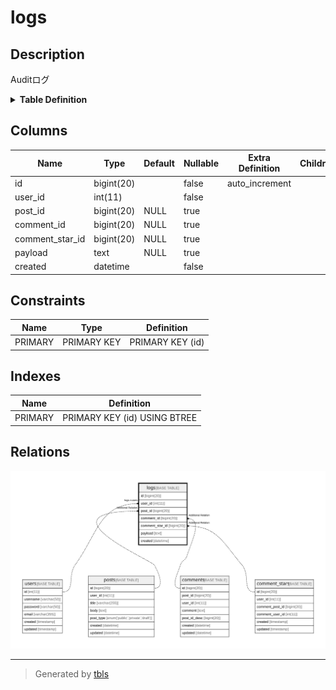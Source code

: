 # logs

## Description

Auditログ

<details>
<summary><strong>Table Definition</strong></summary>

```sql
CREATE TABLE `logs` (
  `id` bigint(20) NOT NULL AUTO_INCREMENT,
  `user_id` int(11) NOT NULL,
  `post_id` bigint(20) DEFAULT NULL,
  `comment_id` bigint(20) DEFAULT NULL,
  `comment_star_id` bigint(20) DEFAULT NULL,
  `payload` text DEFAULT NULL,
  `created` datetime NOT NULL,
  PRIMARY KEY (`id`)
) ENGINE=InnoDB DEFAULT CHARSET=utf8mb4 COMMENT='Auditログ'
```

</details>

## Columns

| Name | Type | Default | Nullable | Extra Definition | Children | Parents | Comment |
| ---- | ---- | ------- | -------- | --------------- | -------- | ------- | ------- |
| id | bigint(20) |  | false | auto_increment |  |  |  |
| user_id | int(11) |  | false |  |  | [users](users.md) |  |
| post_id | bigint(20) | NULL | true |  |  | [posts](posts.md) |  |
| comment_id | bigint(20) | NULL | true |  |  | [comments](comments.md) |  |
| comment_star_id | bigint(20) | NULL | true |  |  | [comment_stars](comment_stars.md) |  |
| payload | text | NULL | true |  |  |  |  |
| created | datetime |  | false |  |  |  |  |

## Constraints

| Name | Type | Definition |
| ---- | ---- | ---------- |
| PRIMARY | PRIMARY KEY | PRIMARY KEY (id) |

## Indexes

| Name | Definition |
| ---- | ---------- |
| PRIMARY | PRIMARY KEY (id) USING BTREE |

## Relations

![er](logs.svg)

---

> Generated by [tbls](https://github.com/k1LoW/tbls)
